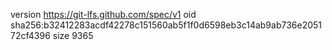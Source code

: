 version https://git-lfs.github.com/spec/v1
oid sha256:b32412283acdf42278c151560ab5f1f0d6598eb3c14ab9ab736e205172cf4396
size 9365
